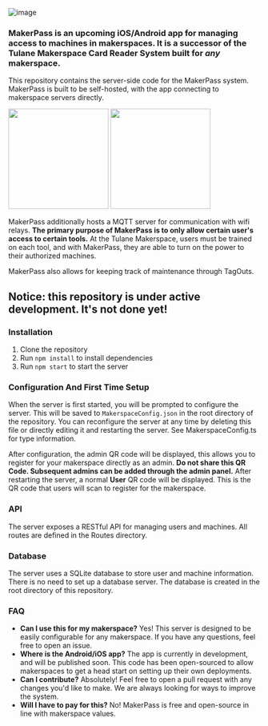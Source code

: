![image](https://github.com/bennetthermanoff/maker-pass-server/assets/19416922/e7d9f9e2-a849-4a98-a71b-748616ca6def)

### MakerPass is an upcoming iOS/Android app for managing access to machines in makerspaces. It is a successor of the Tulane Makerspace Card Reader System built for _any_ makerspace.

This repository contains the server-side code for the MakerPass system. MakerPass is built to be self-hosted, with the app connecting to makerspace servers directly.

<img src="https://github.com/bennetthermanoff/maker-pass-server/assets/19416922/2a79122d-cfee-4ce3-8926-d70b1ebfc716" width="200">
<img src="https://github.com/bennetthermanoff/maker-pass-server/assets/19416922/05885f6a-c096-4081-887a-a732a42fce99" width="200">

MakerPass additionally hosts a MQTT server for communication with wifi relays. **The primary purpose of MakerPass is to only allow certain user's access to certain tools.** At the Tulane Makerspace, users must be trained on each tool, and with MakerPass, they are able to turn on the power to their authorized machines.

MakerPass also allows for keeping track of maintenance through TagOuts.

## Notice: this repository is under active development. It's not done yet!

### Installation

1. Clone the repository
2. Run `npm install` to install dependencies
3. Run `npm start` to start the server

### Configuration And First Time Setup

When the server is first started, you will be prompted to configure the server. This will be saved to `MakerspaceConfig.json` in the root directory of the repository. You can reconfigure the server at any time by deleting this file or directly editing it and restarting the server. See MakerspaceConfig.ts for type information.

After configuration, the admin QR code will be displayed, this allows you to register for your makerspace directly as an admin. **Do not share this QR Code. Subsequent admins can be added through the admin panel.** After restarting the server, a normal **User** QR code will be displayed. This is the QR code that users will scan to register for the makerspace.

### API

The server exposes a RESTful API for managing users and machines. All routes are defined in the Routes directory.

### Database

The server uses a SQLite database to store user and machine information. There is no need to set up a database server. The database is created in the root directory of this repository.

### FAQ

- **Can I use this for my makerspace?** Yes! This server is designed to be easily configurable for any makerspace. If you have any questions, feel free to open an issue.
- **Where is the Android/iOS app?** The app is currently in development, and will be published soon. This code has been open-sourced to allow makerspaces to get a head start on setting up their own deployments.
- **Can I contribute?** Absolutely! Feel free to open a pull request with any changes you'd like to make. We are always looking for ways to improve the system.
- **Will I have to pay for this?** No! MakerPass is free and open-source in line with makerspace values.
